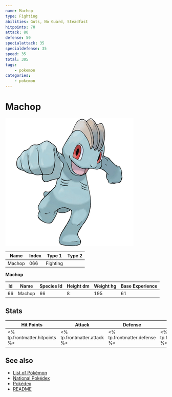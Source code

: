 ```yaml
---
name: Machop
type: Fighting
abilities: Guts, No Guard, Steadfast
hitpoints: 70
attack: 80
defense: 50
specialattack: 35
specialdefense: 35
speed: 35
total: 305
tags:
    - pokemon
categories:
    - pokemon
---
```


# Machop


![Machop](images/066.png)

| **Name** | **Index** | **Type 1** | **Type 2** |
|----|----|----|----|
| Machop | 066 | Fighting  |  |

**Machop** 




| **Id** | **Name** | **Species Id** | **Height dm** | **Weight hg** | **Base Experience** |
|--------|----------|----------------|------------|------------|---------------------|
| 66 | Machop | 66 | 8 | 195 | 61 |



## Stats

| **Hit Points** | **Attack** | **Defense** | **Special Attack** | **Special Defense** | **Speed** | **Total** |
|----------------|------------|-------------|--------------------|---------------------|-----------|-----------|
| <% tp.frontmatter.hitpoints %> | <% tp.frontmatter.attack %> | <% tp.frontmatter.defense %> | <% tp.frontmatter.specialattack %> | <% tp.frontmatter.specialdefense %> | <% tp.frontmatter.speed %> | <% tp.frontmatter.total %> |

## See also

- [List of Pokémon](../pokemon.md)
- [National Pokédex](../national_pokedex.md)
- [Pokédex](../pokedex.md)
- [README](../README.md)
